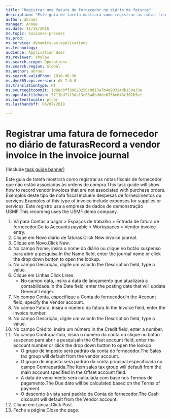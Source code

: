 ```yaml
--- 
title: "Registrar uma fatura de fornecedor no diário de faturas"
description: "Este guia de tarefa mostrará como registrar as notas fiscais de fornecedor que não estão associadas às ordens de compra."
author: abruer
manager: AnnBe
ms.date: 11/15/2016
ms.topic: business-process
ms.prod: 
ms.service: dynamics-ax-applications
ms.technology: 
audience: Application User
ms.reviewer: shylaw
ms.search.scope: Operations
ms.search.region: Global
ms.author: abruer
ms.search.validFrom: 2016-06-30
ms.dyn365.ops.version: AX 7.0.0
ms.translationtype: HT
ms.sourcegitcommit: 1d98cbff30620256c9d13e7b4a90314db150e33e
ms.openlocfilehash: 5711bd71f3da13c05a8bd6dc6756e648c302b5ef
ms.contentlocale: pt-br
ms.lasthandoff: 08/07/2018

---
```

# <a name="record-a-vendor-invoice-in-the-invoice-journal"></a><span data-ttu-id="ec4f9-103">Registrar uma fatura de fornecedor no diário de faturas</span><span class="sxs-lookup"><span data-stu-id="ec4f9-103">Record a vendor invoice in the invoice journal</span></span>

[!include [task guide banner](../../includes/task-guide-banner.md)]

<span data-ttu-id="ec4f9-104">Este guia de tarefa mostrará como registrar as notas fiscais de fornecedor que não estão associadas às ordens de compra.</span><span class="sxs-lookup"><span data-stu-id="ec4f9-104">This task guide will show how to record vendor invoices that are not associated with purchase orders.</span></span> <span data-ttu-id="ec4f9-105">Exemplos deste tipo de nota fiscal incluem despesas de fornecimentos ou serviços.</span><span class="sxs-lookup"><span data-stu-id="ec4f9-105">Examples of this type of invoice include expenses for supplies or services.</span></span>  <span data-ttu-id="ec4f9-106">Este registro usa a empresa de dados de demonstração USMF.</span><span class="sxs-lookup"><span data-stu-id="ec4f9-106">This recording uses the USMF demo company.</span></span>

1. <span data-ttu-id="ec4f9-107">Vá para Contas a pagar > Espaços de trabalho > Entrada de fatura de fornecedor.</span><span class="sxs-lookup"><span data-stu-id="ec4f9-107">Go to Accounts payable > Workspaces > Vendor invoice entry.</span></span>
2. <span data-ttu-id="ec4f9-108">Clique em Novo diário de faturas.</span><span class="sxs-lookup"><span data-stu-id="ec4f9-108">Click New invoice journal.</span></span>
3. <span data-ttu-id="ec4f9-109">Clique em Novo.</span><span class="sxs-lookup"><span data-stu-id="ec4f9-109">Click New.</span></span>
4. <span data-ttu-id="ec4f9-110">No campo Nome, insira o nome do diário ou clique no botão suspenso para abrir a pesquisa.</span><span class="sxs-lookup"><span data-stu-id="ec4f9-110">In the Name field, enter the journal name or click the drop down button to open the lookup.</span></span>
5. <span data-ttu-id="ec4f9-111">No campo Descrição, digite um valor.</span><span class="sxs-lookup"><span data-stu-id="ec4f9-111">In the Description field, type a value.</span></span>
6. <span data-ttu-id="ec4f9-112">Clique em Linhas.</span><span class="sxs-lookup"><span data-stu-id="ec4f9-112">Click Lines.</span></span>
    * <span data-ttu-id="ec4f9-113">No campo data, insira a data de lançamento que atualizará a contabilidade.</span><span class="sxs-lookup"><span data-stu-id="ec4f9-113">In the Date field, enter the posting date that will update General Ledger.</span></span>  
7. <span data-ttu-id="ec4f9-114">No campo Conta, especifique a Conta do fornecedor.</span><span class="sxs-lookup"><span data-stu-id="ec4f9-114">In the Account field, specify the Vendor account.</span></span>
8. <span data-ttu-id="ec4f9-115">No campo Fatura, insira o número da fatura.</span><span class="sxs-lookup"><span data-stu-id="ec4f9-115">In the Invoice field, enter the invoice number.</span></span>
9. <span data-ttu-id="ec4f9-116">No campo Descrição, digite um valor.</span><span class="sxs-lookup"><span data-stu-id="ec4f9-116">In the Description field, type a value.</span></span>
10. <span data-ttu-id="ec4f9-117">No campo Crédito, insira um número.</span><span class="sxs-lookup"><span data-stu-id="ec4f9-117">In the Credit field, enter a number.</span></span>
11. <span data-ttu-id="ec4f9-118">No campo Contrapartida, insira o número da conta ou clique no botão suspenso para abrir a pesquisa</span><span class="sxs-lookup"><span data-stu-id="ec4f9-118">In the Offset account field, enter the account number or click the drop down button to open the lookup</span></span>
    * <span data-ttu-id="ec4f9-119">O grupo de imposto será padrão da conta do fornecedor.</span><span class="sxs-lookup"><span data-stu-id="ec4f9-119">The Sales tax group will default from the vendor account.</span></span>  
    * <span data-ttu-id="ec4f9-120">O grupo de imposto será padrão da conta principal especificada no campo Contrapartida.</span><span class="sxs-lookup"><span data-stu-id="ec4f9-120">The Item sales tax group will default from the main account specified in the Offset account field.</span></span>  
    * <span data-ttu-id="ec4f9-121">A data de vencimento será calculada com base nos Termos de pagamento.</span><span class="sxs-lookup"><span data-stu-id="ec4f9-121">The Due date will be calculated based on the Terms of payment.</span></span>  
    * <span data-ttu-id="ec4f9-122">O desconto à vista será padrão da Conta do fornecedor.</span><span class="sxs-lookup"><span data-stu-id="ec4f9-122">The Cash discount will default from the Vendor account.</span></span>  
12. <span data-ttu-id="ec4f9-123">Clique em Lançar.</span><span class="sxs-lookup"><span data-stu-id="ec4f9-123">Click Post.</span></span>
13. <span data-ttu-id="ec4f9-124">Feche a página.</span><span class="sxs-lookup"><span data-stu-id="ec4f9-124">Close the page.</span></span>


